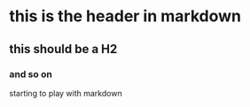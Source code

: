 # this is the header in markdown

## this should be a H2

### and so on


starting to play with markdown 
